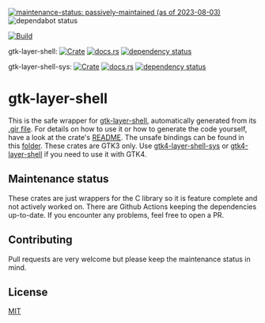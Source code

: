 [![maintenance-status: passively-maintained (as of 2023-08-03)](https://img.shields.io/badge/maintenance--status-passively--maintained_%28as_of_2023--08--03%29-forestgreen)](https://gist.github.com/rusty-snake/574a91f1df9f97ec77ca308d6d731e29)
![dependabot status](https://img.shields.io/badge/dependabot-enabled-025e8c?logo=Dependabot)

[![Build](https://img.shields.io/github/actions/workflow/status/pentamassiv/gtk-layer-shell-gir/build_x86.yaml?branch=main)](https://github.com/pentamassiv/gtk-layer-shell-gir/actions/workflows/build_x86.yaml)

gtk-layer-shell:
[![Crate](https://img.shields.io/crates/v/gtk-layer-shell.svg)](https://crates.io/crates/gtk-layer-shell)
[![docs.rs](https://docs.rs/gtk-layer-shell/badge.svg)](https://docs.rs/gtk-layer-shell)
[![dependency status](https://deps.rs/crate/gtk-layer-shell/0.6.1/status.svg)](https://deps.rs/crate/gtk-layer-shell/0.6.1)

gtk-layer-shell-sys:
[![Crate](https://img.shields.io/crates/v/gtk-layer-shell-sys.svg)](https://crates.io/crates/gtk-layer-shell-sys)
[![docs.rs](https://docs.rs/gtk-layer-shell-sys/badge.svg)](https://docs.rs/gtk-layer-shell-sys)
[![dependency status](https://deps.rs/crate/gtk-layer-shell-sys/0.7.0/status.svg)](https://deps.rs/crate/gtk-layer-shell-sys/0.7.0)


# gtk-layer-shell
This is the safe wrapper for [gtk-layer-shell](https://github.com/wmww/gtk-layer-shell), automatically generated from its [.gir file](GtkLayerShell-0.1.gir). For details on how to use it or how to generate the code yourself, have a look at the crate's [README](https://github.com/pentamassiv/gtk-layer-shell-gir/tree/main/gtk-layer-shell/README.md). The unsafe bindings can be found in this [folder](https://github.com/pentamassiv/gtk-layer-shell-gir/tree/main/gtk-layer-shell-sys). These crates are GTK3 only. Use [gtk4-layer-shell-sys](https://crates.io/crates/gtk4-layer-shell-sys) or [gtk4-layer-shell](https://crates.io/crates/gtk4-layer-shell) if you need to use it with GTK4.

## Maintenance status
These crates are just wrappers for the C library so it is feature complete and not actively worked on. There are Github Actions keeping the dependencies up-to-date. If you encounter any problems, feel free to open a PR.

## Contributing
Pull requests are very welcome but please keep the maintenance status in mind.

## License
[MIT](https://choosealicense.com/licenses/mit/)
